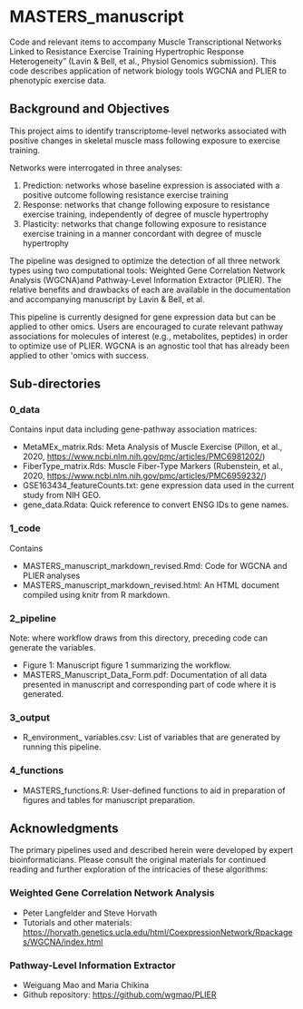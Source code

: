 # MASTERS_manuscript
Code and relevant items to accompany Muscle Transcriptional Networks Linked to Resistance Exercise Training Hypertrophic Response Heterogeneity” (Lavin &amp; Bell, et al., Physiol Genomics submission). 
This code describes application of network biology tools WGCNA and PLIER to phenotypic exercise data.

## Background and Objectives
This project aims to identify transcriptome-level networks associated with positive changes in skeletal muscle mass following exposure to exercise training. 

Networks were interrogated in three analyses:
1. Prediction: networks whose baseline expression is associated with a positive outcome following resistance exercise training
2. Response: networks that change following exposure to resistance exercise training, independently of degree of muscle hypertrophy
3. Plasticity: networks that change following exposure to resistance exercise training in a manner concordant with degree of muscle hypertrophy

The pipeline was designed to optimize the detection of all three network types using two computational tools: Weighted Gene Correlation Network Analysis (WGCNA)and Pathway-Level Information Extractor (PLIER). The relative benefits and drawbacks of each are available in the documentation and accompanying manuscript by Lavin & Bell, et al. 

This pipeline is currently designed for gene expression data but can be applied to other omics. Users are encouraged to curate relevant pathway associations for molecules of interest (e.g., metabolites, peptides) in order to optimize use of PLIER. WGCNA is an agnostic tool that has already been applied to other 'omics with success. 

## Sub-directories
### 0_data
Contains input data including gene-pathway association matrices:
- MetaMEx_matrix.Rds: Meta Analysis of Muscle Exercise (Pillon, et al., 2020, https://www.ncbi.nlm.nih.gov/pmc/articles/PMC6981202/)
- FiberType_matrix.Rds: Muscle Fiber-Type Markers (Rubenstein, et al., 2020, https://www.ncbi.nlm.nih.gov/pmc/articles/PMC6959232/)
- GSE163434_featureCounts.txt: gene expression data used in the current study from NIH GEO.
- gene_data.Rdata: Quick reference to convert ENSG IDs to gene names.

### 1_code
Contains 
- MASTERS_manuscript_markdown_revised.Rmd: Code for WGCNA and PLIER analyses
- MASTERS_manuscript_markdown_revised.html: An HTML document compiled using knitr from R markdown. 

### 2_pipeline
Note: where workflow draws from this directory, preceding code can generate the variables.
- Figure 1: Manuscript figure 1 summarizing the workflow.
- MASTERS_Manuscript_Data_Form.pdf: Documentation of all data presented in manuscript and corresponding part of code where it is generated.

### 3_output
- R_environment_ variables.csv: List of variables that are generated by running this pipeline. 

### 4_functions
- MASTERS_functions.R: User-defined functions to aid in preparation of figures and tables for manuscript preparation.

## Acknowledgments
The primary pipelines used and described herein were developed by expert bioinformaticians. Please consult the original materials for continued reading and further exploration of the intricacies of these algorithms:

### Weighted Gene Correlation Network Analysis
- Peter Langfelder and Steve Horvath
- Tutorials and other materials: https://horvath.genetics.ucla.edu/html/CoexpressionNetwork/Rpackages/WGCNA/index.html

### Pathway-Level Information Extractor
- Weiguang Mao and Maria Chikina
- Github repository: https://github.com/wgmao/PLIER
